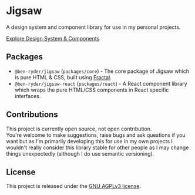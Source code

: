 # Jigsaw
A design system and component library for use in my personal projects.

[Explore Design System & Components](https://jigsaw.benryder.dev/)

## Packages
- `@ben-ryder/jigsaw` (`packages/core`) - The core package of Jigsaw which is pure HTML & CSS, built using [Fractal](https://fractal.build).
- `@ben-ryder/jigsaw-react` (`packages/react`) - A React component library which wraps the pure HTML/CSS components in React specific interfaces.

## Contributions
This project is currently open source, not open contribution.  
You're welcome to make suggestions, raise bugs and ask questions if you want
but as I'm primarily developing this for use in my own projects I wouldn't really consider this library stable for other people as I may change things unexpectedly (although I do use semantic versioning).

## License
This project is released under the [GNU AGPLv3 license](https://github.com/Ben-Ryder/jigsaw/blob/main/LICENSE.txt).
